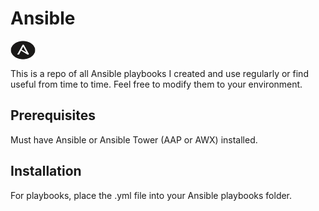 # Ansible
<img align="center" src="https://raw.githubusercontent.com/devicons/devicon/6910f0503efdd315c8f9b858234310c06e04d9c0/icons/ansible/ansible-original.svg" alt="" height="30" width="40" />

This is a repo of all Ansible playbooks I created and use regularly or find useful from time to time. Feel free to modify them to your environment.

## Prerequisites

Must have Ansible or Ansible Tower (AAP or AWX) installed.

## Installation

For playbooks, place the .yml file into your Ansible playbooks folder.

